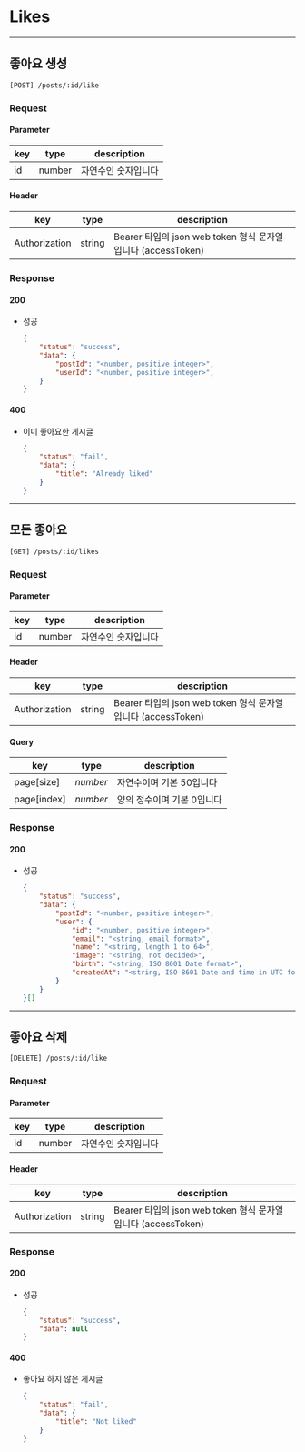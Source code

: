 # Likes

---

## 좋아요 생성

```plain
[POST] /posts/:id/like
```

### Request

#### Parameter

|key|type|description|
|---|---|---|
|id|number|자연수인 숫자입니다|

#### Header

|key|type|description|
|---|---|---|
|Authorization|string|Bearer 타입의 json web token 형식 문자열입니다 (accessToken)|

### Response

#### 200

- 성공
	```json
	{
		"status": "success",
		"data": {
			"postId": "<number, positive integer>",
			"userId": "<number, positive integer>",
		}
	}
	```

#### 400

- 이미 좋아요한 게시글
	```json
	{
		"status": "fail",
		"data": {
			"title": "Already liked"
		}
	}
	```

---

## 모든 좋아요

```plain
[GET] /posts/:id/likes
```

### Request

#### Parameter

|key|type|description|
|---|---|---|
|id|number|자연수인 숫자입니다|

#### Header

|key|type|description|
|---|---|---|
|Authorization|string|Bearer 타입의 json web token 형식 문자열입니다 (accessToken)|

#### Query

|key|type|description|
|---|---|---|
|page[size]|_number_|자연수이며 기본 50입니다|
|page[index]|_number_|양의 정수이며 기본 0입니다|

### Response

#### 200

- 성공
	```json
	{
		"status": "success",
		"data": {
			"postId": "<number, positive integer>",
			"user": {
				"id": "<number, positive integer>",
				"email": "<string, email format>",
				"name": "<string, length 1 to 64>",
				"image": "<string, not decided>",
				"birth": "<string, ISO 8601 Date format>",
				"createdAt": "<string, ISO 8601 Date and time in UTC format>"
			}
		}
	}[]
	```

---

## 좋아요 삭제

```plain
[DELETE] /posts/:id/like
```

### Request

#### Parameter

|key|type|description|
|---|---|---|
|id|number|자연수인 숫자입니다|

#### Header

|key|type|description|
|---|---|---|
|Authorization|string|Bearer 타입의 json web token 형식 문자열입니다 (accessToken)|

### Response

#### 200

- 성공
	```json
	{
		"status": "success",
		"data": null
	}
	```

#### 400

- 좋아요 하지 않은 게시글
	```json
	{
		"status": "fail",
		"data": {
			"title": "Not liked"
		}
	}
	```